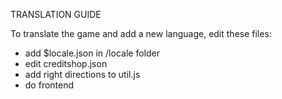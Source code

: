 TRANSLATION GUIDE

To translate the game and add a new language, edit these files:

- add $locale.json in /locale folder
- edit creditshop.json
- add right directions to util.js
- do frontend
